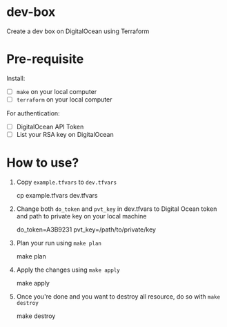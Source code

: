 # dev-box

Create a dev box on DigitalOcean using Terraform

# Pre-requisite

Install:

- [ ] `make` on your local computer
- [ ] `terraform` on your local computer

For authentication:

- [ ] DigitalOcean API Token
- [ ] List your RSA key on DigitalOcean

# How to use?

1. Copy `example.tfvars` to `dev.tfvars`

    cp example.tfvars dev.tfvars

1. Change both `do_token` and `pvt_key` in dev.tfvars to Digital Ocean token and path to
	 private key on your local machine

	  do_token=A3B9231
	  pvt_key=/path/to/private/key

1. Plan your run using `make plan`

    make plan

1. Apply the changes using `make apply`

    make apply

1. Once you're done and you want to destroy all resource, do so with `make
	 destroy`

    make destroy

